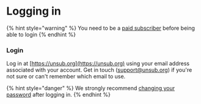 # Logging in

{% hint style="warning" %}
You need to be a [paid subscriber](../reference/subscription-costs.md) before being able to login
{% endhint %}

### Login

Log in at [https://unsub.org](https://unsub.org) using your email address associated with your account. Get in touch ([support@unsub.org](mailto:support@unsub.org)) if you're not sure or can't remember which email to use.&#x20;

{% hint style="danger" %}
&#x20;We strongly recommend [changing your password](../how-to-guides/change-your-password.md) after logging in.
{% endhint %}
